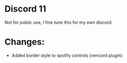 # Discord 11
Not for public use, I fine tune this for my own discord.

# Changes:
- Added border style to spotify controls (vencord plugin)